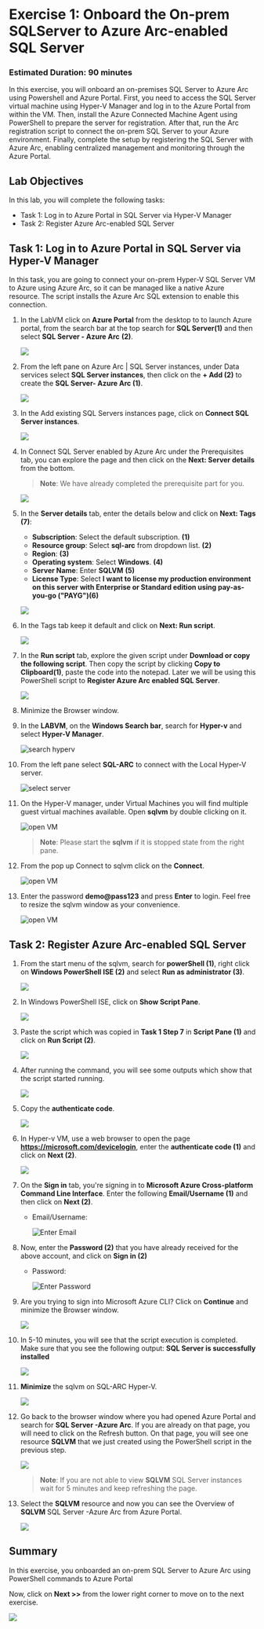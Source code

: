 # Exercise 1: Onboard the On-prem SQLServer to Azure Arc-enabled SQL Server 

### Estimated Duration: 90 minutes
 
In this exercise, you will onboard an on-premises SQL Server to Azure Arc using Powershell and Azure Portal. First, you need to access the SQL Server virtual machine using Hyper-V Manager and log in to the Azure Portal from within the VM. Then, install the Azure Connected Machine Agent using PowerShell to prepare the server for registration. After that, run the Arc registration script to connect the on-prem SQL Server to your Azure environment. Finally, complete the setup by registering the SQL Server with Azure Arc, enabling centralized management and monitoring through the Azure Portal.

## Lab Objectives

In this lab, you will complete the following tasks:

- Task 1: Log in to Azure Portal in SQL Server via Hyper-V Manager
- Task 2: Register Azure Arc-enabled SQL Server
 
## Task 1: Log in to Azure Portal in SQL Server via Hyper-V Manager 
 
In this task, you are going to connect your on-prem Hyper-V SQL Server VM to Azure using Azure Arc, so it can be managed like a native Azure resource. The script installs the Azure Arc SQL extension to enable this connection.

1. In the LabVM click on **Azure Portal** from the desktop to to launch Azure portal, from the search bar at the top search for **SQL Server(1)** and then select **SQL Server - Azure Arc** **(2)**.
  
   ![](media/EX1-Task1-Step2.png) 
    
1. From the left pane on Azure Arc | SQL Server instances, under Data services select **SQL Server instances**, then click on the **+ Add (2)** to create the **SQL Server- Azure Arc (1)**.  
  
   ![](media/azureacr.png) 
    
1. In the Add existing SQL Servers instances page, click on **Connect SQL Server instances**. 
 
   ![](media/sqlcnt.png) 
    
1. In Connect SQL Server enabled by Azure Arc under the Prerequisites tab, you can explore the page and then click on the **Next: Server details** from the bottom. 
     
   > **Note**: We have already completed the prerequisite part for you.  
     
   ![](media/cncsqlarcserveradd.png) 
    
1. In the **Server details** tab, enter the details below and click on **Next: Tags (7)**:
   
     - **Subscription**: Select the default subscription. **(1)**
     - **Resource group**: Select **sql-arc** from dropdown list. **(2)**
     - **Region**: **<inject key="Region" enableCopy="false"/>(3)**
     - **Operating system**: Select **Windows**. **(4)**
     - **Server Name**: Enter **SQLVM** **(5)**
     - **License Type**: Select **I want to license my production environment on this server with Enterprise or Standard edition using pay-as-you-go ("PAYG")(6)**
      
      ![](media/az-ex1-1.png)
         
1. In the Tags tab keep it default and click on **Next: Run script**.

    ![](media/az-ex1-2.png) 
  
1. In the **Run script** tab, explore the given script under **Download or copy the following script**. Then copy the script by clicking **Copy to Clipboard(1)**, paste the code into the notepad. Later we will be using this PowerShell script to **Register Azure Arc enabled SQL Server**.  
       
      ![](media/copytoclip.png) 

1. Minimize the Browser window.  

1. In the **LABVM**, on the **Windows Search bar**, search for **Hyper-v** and select **Hyper-V Manager**. 
 
      ![](media/EX1-T1-S1.png "search hyperv") 
 
1. From the left pane select **SQL-ARC** to connect with the Local Hyper-V server. 
 
      ![](media/hyperv-sql-arc.png "select server") 
 
1. On the Hyper-V manager, under Virtual Machines you will find multiple guest virtual machines available. Open **sqlvm** by double clicking on it.
 
      ![](media/sql-vm01.png "open VM")  

   >**Note**: Please start the **sqlvm** if it is stopped state from the right pane.
 
1. From the pop up Connect to sqlvm click on the **Connect**. 
 
      ![](media/EX1-T1-S5.png "open VM") 
 
1. Enter the password **demo@pass123** and press **Enter** to login. Feel free to resize the sqlvm window as your convenience. 
 
      ![](media/EX1-T1-S6.png "open VM") 
             
## Task 2: Register Azure Arc-enabled SQL Server
  
1. From the start menu of the sqlvm, search for **powerShell (1)**, right click on **Windows PowerShell ISE (2)** and select **Run as administrator (3)**. 
  
   ![](media/az-ex1-3.png) 
   
1. In Windows PowerShell ISE, click on **Show Script Pane**. 
  
    ![](media/Ex1-Task2-Step3.png)        
 
1. Paste the script which was copied in **Task 1 Step 7** in **Script Pane (1)** and click on **Run Script (2)**. 
 
    ![](media/Ex1-Task2-Step4.png)  
      
1. After running the command, you will see some outputs which show that the script started running. 
   
    ![](media/Ex1-Task2-Step5.png) 
 
1. Copy the **authenticate code**. 
 
    ![](media/Ex1-Task2-Step6.png) 
 
1. In Hyper-v VM, use a web browser to open the page **https://microsoft.com/devicelogin**, enter the **authenticate code (1)** and click on **Next (2)**.  
 
    ![](media/az-ex1-4.png) 
  
1. On the **Sign in** tab, you're signing in to **Microsoft Azure Cross-platform Command Line Interface**. Enter the following **Email/Username (1)** and then click on **Next (2)**.  
   * Email/Username: <inject key="AzureAdUserEmail"></inject> 
   
       ![](media/az-ex1-5.png "Enter Email")
    
1. Now, enter the **Password (2)** that you have already received for the above account, and click on **Sign in (2)** 
      
   * Password: <inject key="AzureAdUserPassword"></inject> 

      ![](media/sqlarcpassword.png "Enter Password")
      
1. Are you trying to sign into Microsoft Azure CLI? Click on **Continue** and minimize the Browser window. 
 
    ![](media/Ex1-Task2-Step9.png) 
 
1. In 5-10 minutes, you will see that the script execution is completed. Make sure that you see the following output: **SQL Server is successfully installed** 
 
    ![](media/sqlsuccess.png) 

1. **Minimize** the sqlvm on SQL-ARC Hyper-V.   

    ![](media/sqlvm-min.png) 

1. Go back to the browser window where you had opened Azure Portal and search for **SQL Server -Azure Arc**. If you are already on that page, you will need to click on the Refresh button. On that page, you will see one resource **SQLVM** that we just created using the PowerShell script in the previous step. 
 
    ![](media/az-ex1-6.png) 

    > **Note**: If you are not able to view **SQLVM** SQL Server instances wait for 5 minutes and keep refreshing the page.
   
1. Select the **SQLVM** resource and now you can see the Overview of **SQLVM** SQL Server -Azure Arc from Azure Portal. 
 
    ![](media/sqlvmdashaboardss.png)    

    <validation step="f00aaa9f-7a98-4314-9310-a1fcd61130aa" />


## Summary

In this exercise, you onboarded an on-prem SQL Server to Azure Arc using PowerShell commands to Azure Portal

Now, click on **Next >>** from the lower right corner to move on to the next exercise.

![](media/nextpage.png)
